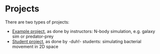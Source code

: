 # Projects

There are two types of projects:

* [Example project](example_project.md), as done by instructors:
   N-body simulation, e.g. galaxy sim or predator-prey
* [Student project](student_project.md), as done by -duh!- students:
   simulating bacterial movement in 2D space
